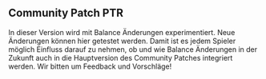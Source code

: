 ## Community Patch PTR

In dieser Version wird mit Balance Änderungen experimentiert. Neue Änderungen können hier getestet werden. Damit ist es jedem Spieler möglich Einfluss darauf zu nehmen,
ob und wie Balance Änderungen in der Zukunft auch in die Hauptversion des Community Patches integriert werden.
Wir bitten um Feedback und Vorschläge!